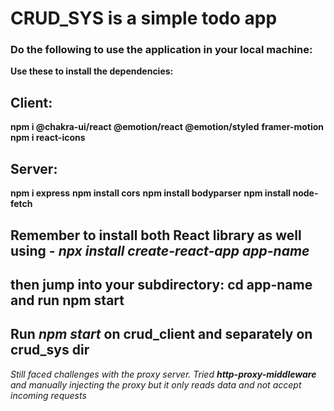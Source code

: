 # CRUD_SYS is a simple todo app

### Do the following to use the application in your local machine:
**Use these to install the dependencies:**

## Client:
**npm i @chakra-ui/react @emotion/react @emotion/styled** 
**framer-motion**
**npm i react-icons**

## Server: 
**npm i express**
**npm install cors**
**npm install bodyparser**
**npm install node-fetch**

## Remember to install both React library as well using - *npx install create-react-app app-name* 
## then jump into your subdirectory: **cd app-name** and run **npm start**

## Run *npm start* on crud_client and separately on crud_sys dir

*Still faced challenges with the proxy server. Tried **http-proxy-middleware** and manually injecting the proxy*
*but it only reads data and not accept incoming requests*
